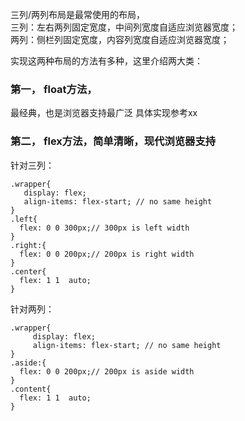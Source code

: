 
三列/两列布局是最常使用的布局，  
三列：左右两列固定宽度，中间列宽度自适应浏览器宽度；  
两列：侧栏列固定宽度，内容列宽度自适应浏览器宽度；  

实现这两种布局的方法有多种，这里介绍两大类：  
### 第一，	float方法，
最经典，也是浏览器支持最广泛
具体实现参考xx
### 第二，	flex方法，简单清晰，现代浏览器支持

针对三列：  
```
.wrapper{
   display: flex;
   align-items: flex-start; // no same height
}
.left{
  flex: 0 0 300px;// 300px is left width
}
.right:{
  flex: 0 0 200px;// 200px is right width
}
.center{
  flex: 1 1  auto;
}
```
针对两列：  
```
.wrapper{
     display: flex;
     align-items: flex-start; // no same height
}
.aside:{
  flex: 0 0 200px;// 200px is aside width
}
.content{
  flex: 1 1  auto;
}
```
